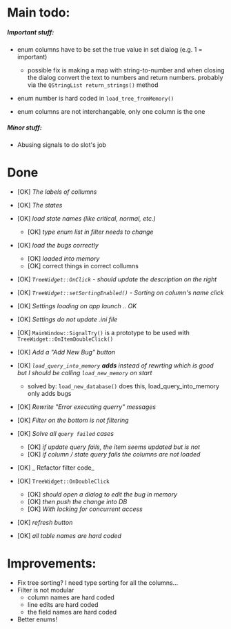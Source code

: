 Main todo:
==========

##### Important stuff:

* enum columns have to be set the true value in set dialog (e.g. 1 = important)
    * possible fix is making a map with string-to-number and when closing the dialog convert the text to numbers and return numbers. probably via the ```QStringList return_strings()``` method


* enum number is hard coded in ```load_tree_fromMemory()```


* enum columns are not interchangable, only one column is the one


##### Minor stuff:

* Abusing signals to do slot's job


Done
====

* [OK] _The labels of collumns_
* [OK] _The states_


* [OK] _load state names (like critical, normal, etc.)_
    * [OK] _type enum list in filter needs to change_
* [OK] _load the bugs correctly_
    * [OK] _loaded into memory_
    * [OK] correct things in correct collumns
* [OK] _```TreeWidget::OnClick``` - should update the description on the right_
* [OK] _```TreeWidget::setSortingEnabled()```  -  Sorting on column's name click_
* [OK] _Settings loading on app launch .. OK_
* [OK] _Settings do not update .ini file_
* [OK] ```MainWindow::SignalTry()``` is a prototype to be used with ```TreeWidget::OnItemDoubleClick()```
* [OK] _Add a "Add New Bug" button_
* [OK] _```load_query_into_memory``` **adds** instead of rewrting which is good but I should be calling ```load_new_memory``` on start_
    * solved by: ```load_new_database()``` does this, load_query_into_memory only adds bugs
* [OK] _Rewrite "Error executing querry" messages_
* [OK] _Filter on the bottom is not filtering_
* [OK] _Solve all ```query failed``` cases_
    * [OK] _if update query fails, the item seems updated but is not_
    * [OK] _if column / state query fails the columns are not loaded_
* [OK] _ Refactor filter code_
* [OK] ```TreeWidget::OnDoubleClick```
    * [OK] _should open a dialog to edit the bug in memory_
    * [OK] _then push the change into DB_
    * [OK] _With locking for concurrent access_
* [OK] _refresh button_
* [OK] _all table names are hard coded_

Improvements:
========
* Fix tree sorting? I need type sorting for all the columns...
* Filter is not modular
    * column names are hard coded
    * line edits are hard coded
    * the field names are hard coded
* Better enums!
